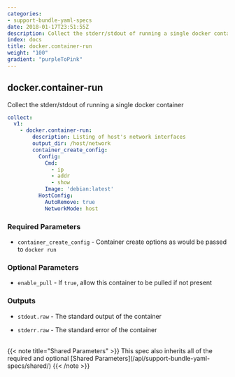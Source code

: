 ```yaml
---
categories:
- support-bundle-yaml-specs
date: 2018-01-17T23:51:55Z
description: Collect the stderr/stdout of running a single docker container
index: docs
title: docker.container-run
weight: "100"
gradient: "purpleToPink"
---
```


## docker.container-run

Collect the stderr/stdout of running a single docker container


```yaml
collect:
  v1:
    - docker.container-run:
        description: Listing of host's network interfaces
        output_dir: /host/network
        container_create_config:
          Config:
            Cmd:
              - ip
              - addr
              - show
            Image: 'debian:latest'
          HostConfig:
            AutoRemove: true
            NetworkMode: host
```


### Required Parameters


- `container_create_config` - Container create options as would be passed to `docker run`



### Optional Parameters


- `enable_pull` - If `true`, allow this container to be pulled if not present



### Outputs

    
- `stdout.raw` - The standard output of the container

- `stderr.raw` - The standard error of the container


<br>
{{< note title="Shared Parameters" >}}
This spec also inherits all of the required and optional [Shared Parameters](/api/support-bundle-yaml-specs/shared/)
{{< /note >}}

  